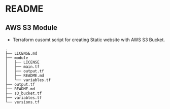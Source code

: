 # README
## AWS S3 Module

- Terraform cusomt script for creating Static website with AWS S3 Bucket.

```
.
├── LICENSE.md
├── module
│   ├── LICENSE
│   ├── main.tf
│   ├── output.tf
│   ├── README.md
│   └── variables.tf
├── output.tf
├── README.md
├── s3_bucket.tf
├── variables.tf
└── versions.tf

```